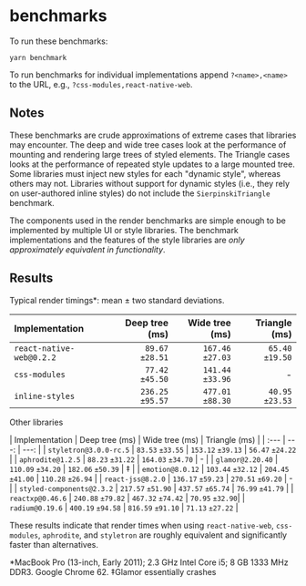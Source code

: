 # benchmarks

To run these benchmarks:

```
yarn benchmark
```

To run benchmarks for individual implementations append `?<name>,<name>` to the
URL, e.g., `?css-modules,react-native-web`.

## Notes

These benchmarks are crude approximations of extreme cases that libraries may
encounter. The deep and wide tree cases look at the performance of mounting and
rendering large trees of styled elements. The Triangle cases looks at the
performance of repeated style updates to a large mounted tree. Some libraries
must inject new styles for each "dynamic style", whereas others may not.
Libraries without support for dynamic styles (i.e., they rely on user-authored
inline styles) do not include the `SierpinskiTriangle` benchmark.

The components used in the render benchmarks are simple enough to be
implemented by multiple UI or style libraries. The benchmark implementations
and the features of the style libraries are _only approximately equivalent in
functionality_.

## Results

Typical render timings*: mean ± two standard deviations.

| Implementation                        | Deep tree (ms)    | Wide tree (ms)    | Triangle (ms)    |
| :--- | ---: | ---: | ---: |
| `react-native-web@0.2.2`              |  `89.67` `±28.51` | `167.46` `±27.03` | `65.40` `±19.50` |
| `css-modules`                         |  `77.42` `±45.50` | `141.44` `±33.96` | - |
| `inline-styles`                       | `236.25` `±95.57` | `477.01` `±88.30` | `40.95` `±23.53` |

Other libraries

| Implementation                        | Deep tree (ms)    | Wide tree (ms)    | Triangle (ms)     |
| :--- | ---: | ---: |
| `styletron@3.0.0-rc.5`                |  `83.53` `±33.55` | `153.12` `±39.13` |  `56.47` `±24.22` |
| `aphrodite@1.2.5`                     |  `88.23` `±31.22` | `164.03` `±34.70` | - |
| `glamor@2.20.40`                      | `110.09` `±34.20` | `182.06` `±50.39` | ‡ |
| `emotion@8.0.12`                      | `103.44` `±32.12` | `204.45` `±41.00` | `110.28` `±26.94` |
| `react-jss@8.2.0`                     | `136.17` `±59.23` | `270.51` `±69.20` | - |
| `styled-components@2.3.2`             | `217.57` `±51.90` | `437.57` `±65.74` |  `76.99` `±41.79` |
| `reactxp@0.46.6`                      | `240.88` `±79.82` | `467.32` `±74.42` |  `70.95` `±32.90`|
| `radium@0.19.6`                       | `400.19` `±94.58` | `816.59` `±91.10` |  `71.13` `±27.22` |

These results indicate that render times when using `react-native-web`,
`css-modules`, `aphrodite`, and `styletron` are roughly equivalent and
significantly faster than alternatives.

*MacBook Pro (13-inch, Early 2011); 2.3 GHz Intel Core i5; 8 GB 1333 MHz DDR3. Google Chrome 62.
‡Glamor essentially crashes
